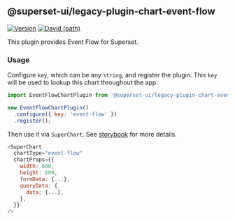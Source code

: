 ## @superset-ui/legacy-plugin-chart-event-flow

[![Version](https://img.shields.io/npm/v/@superset-ui/legacy-plugin-chart-event-flow.svg?style=flat-square)](https://img.shields.io/npm/v/@superset-ui/legacy-plugin-chart-event-flow.svg?style=flat-square)
[![David (path)](https://img.shields.io/david/apache-superset/superset-ui-plugins.svg?path=packages%2Fsuperset-ui-legacy-plugin-chart-event-flow&style=flat-square)](https://david-dm.org/apache-superset/superset-ui-plugins?path=packages/superset-ui-legacy-plugin-chart-event-flow)

This plugin provides Event Flow for Superset.

### Usage

Configure `key`, which can be any `string`, and register the plugin. This `key` will be used to lookup this chart throughout the app.

```js
import EventFlowChartPlugin from '@superset-ui/legacy-plugin-chart-event-flow';

new EventFlowChartPlugin()
  .configure({ key: 'event-flow' })
  .register();
```

Then use it via `SuperChart`. See [storybook](https://apache-superset.github.io/superset-ui-plugins/?selectedKind=plugin-chart-event-flow) for more details.

```js
<SuperChart
  chartType="event-flow"
  chartProps={{
    width: 600,
    height: 600,
    formData: {...},
    queryData: {
      data: {...},
    },
  }}
/>
```